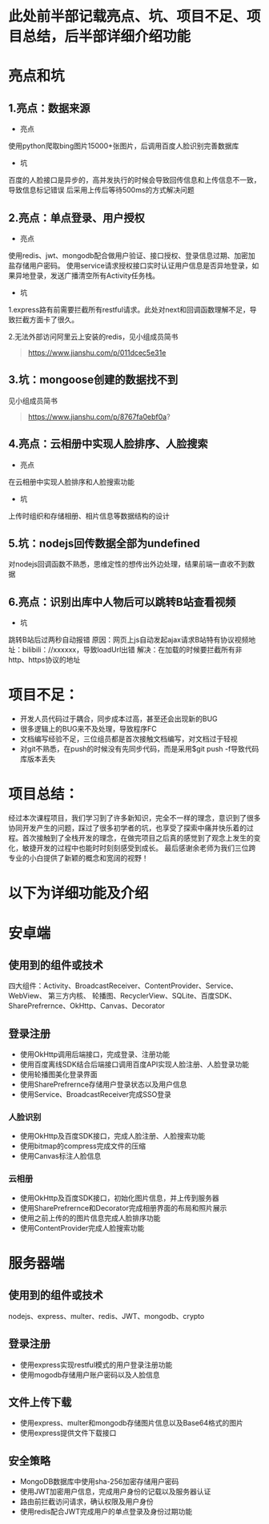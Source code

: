 # 此处前半部记载亮点、坑、项目不足、项目总结，后半部详细介绍功能
# 亮点和坑
## 1.亮点：数据来源
- 亮点

使用python爬取bing图片15000+张图片，后调用百度人脸识别完善数据库
- 坑

百度的人脸接口是异步的，高并发执行的时候会导致回传信息和上传信息不一致，导致信息标记错误
后采用上传后等待500ms的方式解决问题

## 2.亮点：单点登录、用户授权
- 亮点

使用redis、jwt、mongodb配合做用户验证、接口授权、登录信息过期、加密加盐存储用户密码。
使用service请求授权接口实时认证用户信息是否异地登录，如果异地登录，发送广播清空所有Activity任务栈。
- 坑

1.express路有前需要拦截所有restful请求。此处对next和回调函数理解不足，导致拦截方面卡了很久。

2.无法外部访问阿里云上安装的redis，见小组成员简书
> https://www.jianshu.com/p/011dcec5e31e
## 3.坑：mongoose创建的数据找不到
见小组成员简书
> https://www.jianshu.com/p/8767fa0ebf0a?

## 4.亮点：云相册中实现人脸排序、人脸搜索
- 亮点

在云相册中实现人脸排序和人脸搜索功能
- 坑

上传时组织和存储相册、相片信息等数据结构的设计

## 5.坑：nodejs回传数据全部为undefined

对nodejs回调函数不熟悉，思维定性的想传出外边处理，结果前端一直收不到数据

## 6.亮点：识别出库中人物后可以跳转B站查看视频
- 坑

跳转B站后过两秒自动报错
原因：网页上js自动发起ajax请求B站特有协议视频地址：bilibili：//xxxxxx，导致loadUrl出错
解决：在加载的时候要拦截所有非http、https协议的地址

# 项目不足：
- 开发人员代码过于耦合，同步成本过高，甚至还会出现新的BUG
- 很多逻辑上的BUG来不及处理，导致程序FC
- 文档编写经验不足，三位组员都是首次接触文档编写，对文档过于轻视
- 对git不熟悉，在push的时候没有先同步代码，而是采用$git push -f导致代码库版本丢失
# 项目总结：
经过本次课程项目，我们学习到了许多新知识，完全不一样的理念，意识到了很多协同开发产生的问题，踩过了很多初学者的坑，也享受了探索中痛并快乐着的过程。首次接触到了全栈开发的理念，在做完项目之后真的感觉到了观念上发生的变化，敏捷开发的过程中也能时时刻刻感受到成长。
最后感谢余老师为我们三位跨专业的小白提供了新颖的概念和宽阔的视野！

# 以下为详细功能及介绍
# 安卓端

## 使用到的组件或技术
四大组件：Activity、BroadcastReceiver、ContentProvider、Service、 WebView、 第三方内核、 
轮播图、RecyclerView、SQLite、百度SDK、SharePrefrernce、OkHttp、Canvas、Decorator	

## 登录注册
- 使用OkHttp调用后端接口，完成登录、注册功能
- 使用百度离线SDK结合后端接口调用百度API实现人脸注册、人脸登录功能
- 使用轮播图美化登录界面
- 使用SharePrefrernce存储用户登录状态以及用户信息
- 使用Service、BroadcastReceiver完成SSO登录

### 人脸识别
- 使用OkHttp及百度SDK接口，完成人脸注册、人脸搜索功能
- 使用bitmap的compress完成文件的压缩
- 使用Canvas标注人脸信息

### 云相册
- 使用OkHttp及百度SDK接口，初始化图片信息，并上传到服务器
- 使用SharePrefrernce和Decorator完成相册界面的布局和照片展示
- 使用之前上传的的图片信息完成人脸排序功能
- 使用ContentProvider完成人脸搜索功能

# 服务器端
## 使用到的组件或技术
nodejs、express、multer、redis、JWT、mongodb、crypto

## 登录注册
- 使用express实现restful模式的用户登录注册功能
- 使用mogodb存储用户账户密码以及人脸信息

## 文件上传下载
- 使用express、multer和mongodb存储图片信息以及Base64格式的图片
- 使用express提供文件下载接口

## 安全策略
- MongoDB数据库中使用sha-256加密存储用户密码
- 使用JWT加密用户信息，完成用户身份的记载以及服务器认证
- 路由前拦截访问请求，确认权限及用户身份
- 使用redis配合JWT完成用户的单点登录及身份过期功能

